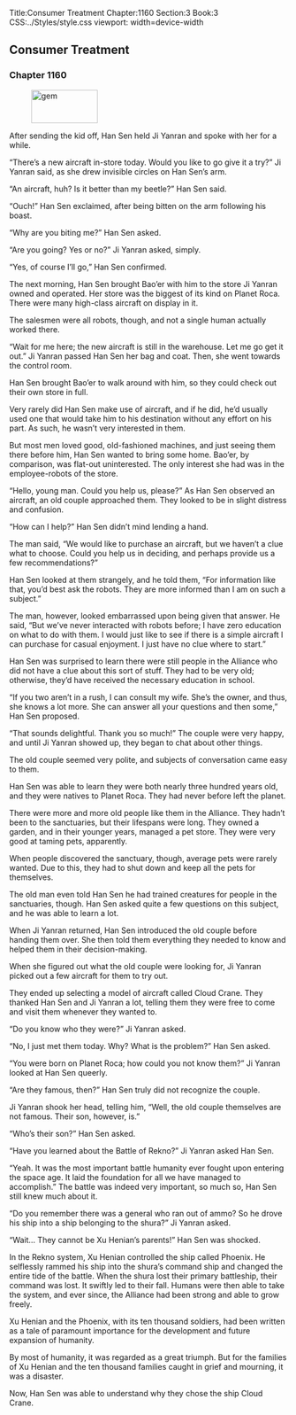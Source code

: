 Title:Consumer Treatment 
Chapter:1160 
Section:3 
Book:3 
CSS:../Styles/style.css 
viewport: width=device-width
  
## Consumer Treatment
### Chapter 1160
  
<figure>
	<img src="../Images/gem.gif" alt="gem" id="gem" width="120" height="60" />
</figure>
  

  
After sending the kid off, Han Sen held Ji Yanran and spoke with her for a while.

“There’s a new aircraft in-store today. Would you like to go give it a try?” Ji Yanran said, as she drew invisible circles on Han Sen’s arm.

“An aircraft, huh? Is it better than my beetle?” Han Sen said.

“Ouch!” Han Sen exclaimed, after being bitten on the arm following his boast.

“Why are you biting me?” Han Sen asked.

“Are you going? Yes or no?” Ji Yanran asked, simply.

“Yes, of course I’ll go,” Han Sen confirmed.

The next morning, Han Sen brought Bao’er with him to the store Ji Yanran owned and operated. Her store was the biggest of its kind on Planet Roca. There were many high-class aircraft on display in it.

The salesmen were all robots, though, and not a single human actually worked there.

“Wait for me here; the new aircraft is still in the warehouse. Let me go get it out.” Ji Yanran passed Han Sen her bag and coat. Then, she went towards the control room.

Han Sen brought Bao’er to walk around with him, so they could check out their own store in full.

Very rarely did Han Sen make use of aircraft, and if he did, he’d usually used one that would take him to his destination without any effort on his part. As such, he wasn’t very interested in them.

But most men loved good, old-fashioned machines, and just seeing them there before him, Han Sen wanted to bring some home. Bao’er, by comparison, was flat-out uninterested. The only interest she had was in the employee-robots of the store.

“Hello, young man. Could you help us, please?” As Han Sen observed an aircraft, an old couple approached them. They looked to be in slight distress and confusion.

“How can I help?” Han Sen didn’t mind lending a hand.

The man said, “We would like to purchase an aircraft, but we haven’t a clue what to choose. Could you help us in deciding, and perhaps provide us a few recommendations?”

Han Sen looked at them strangely, and he told them, “For information like that, you’d best ask the robots. They are more informed than I am on such a subject.”

The man, however, looked embarrassed upon being given that answer. He said, “But we’ve never interacted with robots before; I have zero education on what to do with them. I would just like to see if there is a simple aircraft I can purchase for casual enjoyment. I just have no clue where to start.”

Han Sen was surprised to learn there were still people in the Alliance who did not have a clue about this sort of stuff. They had to be very old; otherwise, they’d have received the necessary education in school.

“If you two aren’t in a rush, I can consult my wife. She’s the owner, and thus, she knows a lot more. She can answer all your questions and then some,” Han Sen proposed.

“That sounds delightful. Thank you so much!” The couple were very happy, and until Ji Yanran showed up, they began to chat about other things.

The old couple seemed very polite, and subjects of conversation came easy to them.

Han Sen was able to learn they were both nearly three hundred years old, and they were natives to Planet Roca. They had never before left the planet.

There were more and more old people like them in the Alliance. They hadn’t been to the sanctuaries, but their lifespans were long. They owned a garden, and in their younger years, managed a pet store. They were very good at taming pets, apparently.

When people discovered the sanctuary, though, average pets were rarely wanted. Due to this, they had to shut down and keep all the pets for themselves.

The old man even told Han Sen he had trained creatures for people in the sanctuaries, though. Han Sen asked quite a few questions on this subject, and he was able to learn a lot.

When Ji Yanran returned, Han Sen introduced the old couple before handing them over. She then told them everything they needed to know and helped them in their decision-making.

When she figured out what the old couple were looking for, Ji Yanran picked out a few aircraft for them to try out.

They ended up selecting a model of aircraft called Cloud Crane. They thanked Han Sen and Ji Yanran a lot, telling them they were free to come and visit them whenever they wanted to.

“Do you know who they were?” Ji Yanran asked.

“No, I just met them today. Why? What is the problem?” Han Sen asked.

“You were born on Planet Roca; how could you not know them?” Ji Yanran looked at Han Sen queerly.

“Are they famous, then?” Han Sen truly did not recognize the couple.

Ji Yanran shook her head, telling him, “Well, the old couple themselves are not famous. Their son, however, is.”

“Who’s their son?” Han Sen asked.

“Have you learned about the Battle of Rekno?” Ji Yanran asked Han Sen.

“Yeah. It was the most important battle humanity ever fought upon entering the space age. It laid the foundation for all we have managed to accomplish.” The battle was indeed very important, so much so, Han Sen still knew much about it.

“Do you remember there was a general who ran out of ammo? So he drove his ship into a ship belonging to the shura?” Ji Yanran asked.

“Wait… They cannot be Xu Henian’s parents!” Han Sen was shocked.

In the Rekno system, Xu Henian controlled the ship called Phoenix. He selflessly rammed his ship into the shura’s command ship and changed the entire tide of the battle. When the shura lost their primary battleship, their command was lost. It swiftly led to their fall. Humans were then able to take the system, and ever since, the Alliance had been strong and able to grow freely.

Xu Henian and the Phoenix, with its ten thousand soldiers, had been written as a tale of paramount importance for the development and future expansion of humanity.

By most of humanity, it was regarded as a great triumph. But for the families of Xu Henian and the ten thousand families caught in grief and mourning, it was a disaster.

Now, Han Sen was able to understand why they chose the ship Cloud Crane.